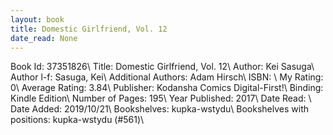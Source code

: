 ```yaml
---
layout: book
title: Domestic Girlfriend, Vol. 12
date_read: None
---
```


Book Id: 37351826\ 
Title: Domestic Girlfriend, Vol. 12\ 
Author: Kei Sasuga\ 
Author l-f: Sasuga, Kei\ 
Additional Authors: Adam Hirsch\ 
ISBN: \ 
My Rating: 0\ 
Average Rating: 3.84\ 
Publisher: Kodansha Comics Digital-First!\ 
Binding: Kindle Edition\ 
Number of Pages: 195\ 
Year Published: 2017\ 
Date Read: \ 
Date Added: 2019/10/21\ 
Bookshelves: kupka-wstydu\ 
Bookshelves with positions: kupka-wstydu (#561)\ 

